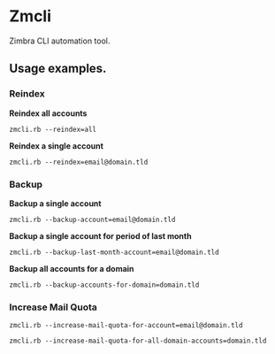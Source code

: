 # Zmcli

Zimbra CLI automation tool.


## Usage examples.

### Reindex

**Reindex all accounts**
````
zmcli.rb --reindex=all
````
**Reindex a single account**

````
zmcli.rb --reindex=email@domain.tld
````

### Backup

**Backup a single account**

````
zmcli.rb --backup-account=email@domain.tld
````

**Backup a single account for period of last month**

````
zmcli.rb --backup-last-month-account=email@domain.tld
````

**Backup all accounts for a domain**

````
zmcli.rb --backup-accounts-for-domain=domain.tld
````

### Increase Mail Quota

````
zmcli.rb --increase-mail-quota-for-account=email@domain.tld
````

````
zmcli.rb --increase-mail-quota-for-all-domain-accounts=domain.tld
````
